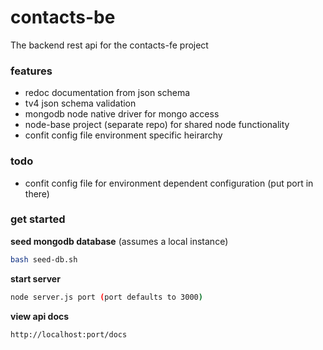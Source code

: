 # contacts-be  

The backend rest api for the contacts-fe project

### features
* redoc documentation from json schema
* tv4 json schema validation
* mongodb node native driver for mongo access
* node-base project (separate repo) for shared node functionality
* confit config file environment specific heirarchy

### todo
* confit config file for environment dependent configuration (put port in there)

### get started  
**seed mongodb database** (assumes a local instance)
```bash
bash seed-db.sh
```
**start server**
```bash
node server.js port (port defaults to 3000)
```
**view api docs**
```bash
http://localhost:port/docs
```

